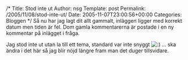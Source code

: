 /*
 Title: Stod inte ut
 Author: nsg
 Template: post
 Permalink: /2005/11/08/stod-inte-ut/
 Date: 2005-11-07T23:00:56+00:00
 Categories: Bloggen
*/
Så nu har jag lagt dit allt gammalt, inläggen ligger med korrekt datum men tiden är fel. Dom gamla kommentarerna är postade i en ny kommentar på inlägget i fråga.

Jag stod inte ut utan la till ett tema, standard var inte snyggt <img src="http://nsg.cc/wp-includes/images/smilies/icon_smile.gif" alt=":)" class="wp-smiley" /> &#8230; ska ändra i det här så jag blir nöjd längre fram man det duger tillsvidare.

<small></small>